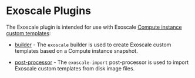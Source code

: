 # Exoscale Plugins

The Exoscale plugin is intended for use with Exoscale [Compute instance custom templates][exo-doc-custom-templates]:

- [builder](/docs/builders/exoscale.md) - The `exoscale` builder is used to create Exoscale custom
  templates based on a Compute instance snapshot.

- [post-processor](/docs/post-processors/exoscale-import.md) - The `exoscale-import` post-processor is used to
  import Exoscale custom templates from disk image files.


[exo-doc-custom-templates]: https://community.exoscale.com/documentation/compute/custom-templates/
